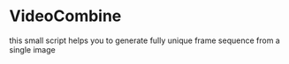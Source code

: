 # VideoCombine
this small script helps you to generate fully unique frame sequence from a single image

